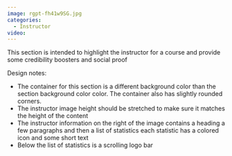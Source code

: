 ```yaml
---
image: rgpt-fh41w9SG.jpg
categories:
  - Instructor
video:
---
```

This section is intended to highlight the instructor for a course and provide some credibility boosters and social proof

Design notes:
* The container for this section is a different background color than the section background color color. The container also has slightly rounded corners.
* The instructor image height should be stretched to make sure it matches the height of the content
* The instructor information on the right of the image contains a heading a few paragraphs and then a list of statistics each statistic has a colored icon and some short text
* Below the list of statistics is a scrolling logo bar